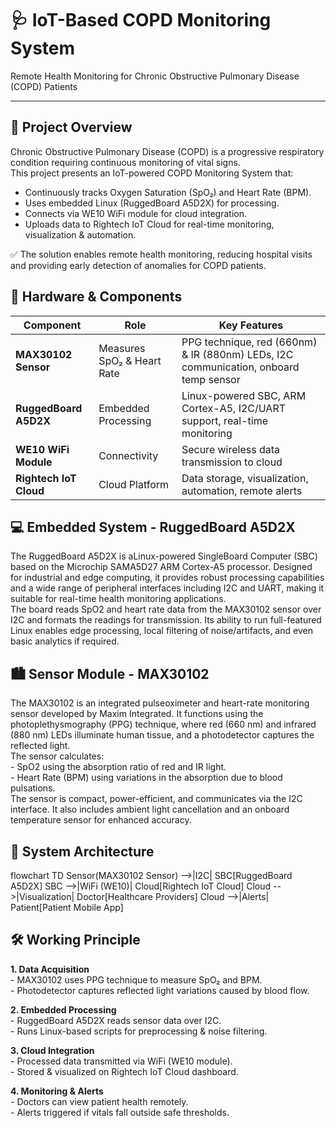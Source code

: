 # 🩺 IoT-Based COPD Monitoring System

Remote Health Monitoring for Chronic Obstructive Pulmonary Disease (COPD) Patients 

----------------------------------------------------------------------------------


## 📖 Project Overview

Chronic Obstructive Pulmonary Disease (COPD) is a progressive respiratory condition requiring continuous monitoring of vital signs.       
This project presents an IoT-powered COPD Monitoring System that:           
- Continuously tracks Oxygen Saturation (SpO₂) and Heart Rate (BPM).
- Uses embedded Linux (RuggedBoard A5D2X) for processing.
- Connects via WE10 WiFi module for cloud integration.
- Uploads data to Rightech IoT Cloud for real-time monitoring, visualization & automation.

✅ The solution enables remote health monitoring, reducing hospital visits and providing early detection of anomalies for COPD patients.  

## 🧩 Hardware & Components

| Component              | Role                       | Key Features                                                                         |
| ---------------------- | -------------------------- | ------------------------------------------------------------------------------------ |
| **MAX30102 Sensor**    | Measures SpO₂ & Heart Rate | PPG technique, red (660nm) & IR (880nm) LEDs, I2C communication, onboard temp sensor |
| **RuggedBoard A5D2X**  | Embedded Processing        | Linux-powered SBC, ARM Cortex-A5, I2C/UART support, real-time monitoring             |
| **WE10 WiFi Module**   | Connectivity               | Secure wireless data transmission to cloud                                           |
| **Rightech IoT Cloud** | Cloud Platform             | Data storage, visualization, automation, remote alerts                               |


## 💻  Embedded System - RuggedBoard A5D2X

The RuggedBoard A5D2X is aLinux-powered SingleBoard Computer (SBC) based on the Microchip SAMA5D27 ARM Cortex-A5 processor. Designed for industrial and edge computing, it provides robust processing capabilities and a wide range of peripheral interfaces including I2C and UART, making it suitable for real-time health monitoring applications.      
The board reads SpO2 and heart rate data from the MAX30102 sensor over I2C and formats the readings for transmission. Its ability to run full-featured Linux enables edge processing, local filtering of noise/artifacts, and even basic analytics if required.     

## 🏙  Sensor Module - MAX30102

The MAX30102 is an integrated pulseoximeter and heart-rate monitoring sensor developed by Maxim Integrated. It functions using the photoplethysmography (PPG) technique, where red (660 nm) and infrared (880 nm) LEDs illuminate human tissue, and a photodetector captures the reflected light.      
The sensor calculates:    
    - SpO2 using the absorption ratio of red and IR light.    
    - Heart Rate (BPM) using variations in the absorption due to blood pulsations.          
The sensor is compact, power-efficient, and communicates via the I2C interface. It also includes ambient light cancellation and an onboard temperature sensor for enhanced accuracy.  

## 🔬 System Architecture

flowchart TD
  Sensor(MAX30102 Sensor) -->|I2C| SBC[RuggedBoard A5D2X]
  SBC -->|WiFi (WE10)| Cloud[Rightech IoT Cloud]
  Cloud -->|Visualization| Doctor[Healthcare Providers]
  Cloud -->|Alerts| Patient[Patient Mobile App]

## 🛠 Working Principle

**1. Data Acquisition**      
    - MAX30102 uses PPG technique to measure SpO₂ and BPM.     
    - Photodetector captures reflected light variations caused by blood flow.   

**2. Embedded Processing**       
     - RuggedBoard A5D2X reads sensor data over I2C.    
     - Runs Linux-based scripts for preprocessing & noise filtering.   

**3. Cloud Integration**         
     - Processed data transmitted via WiFi (WE10 module).   
     - Stored & visualized on Rightech IoT Cloud dashboard.  

**4. Monitoring & Alerts**    
     - Doctors can view patient health remotely.      
     - Alerts triggered if vitals fall outside safe thresholds.     
